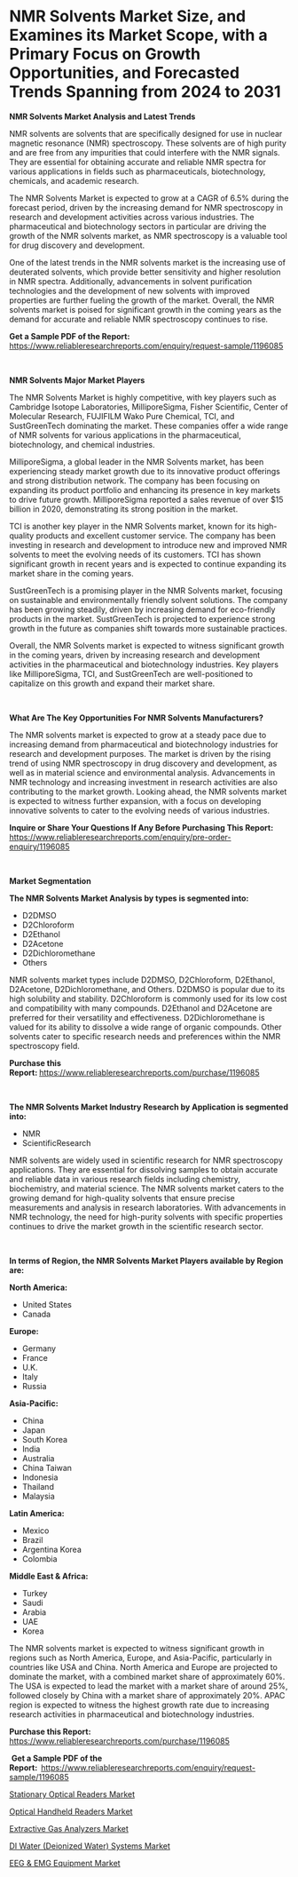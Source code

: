 <p><h1>NMR Solvents Market Size, and Examines its Market Scope, with a Primary Focus on Growth Opportunities, and Forecasted Trends Spanning from 2024 to 2031</h1></p><p><strong>NMR Solvents Market Analysis and Latest Trends</strong></p>
<p><p>NMR solvents are solvents that are specifically designed for use in nuclear magnetic resonance (NMR) spectroscopy. These solvents are of high purity and are free from any impurities that could interfere with the NMR signals. They are essential for obtaining accurate and reliable NMR spectra for various applications in fields such as pharmaceuticals, biotechnology, chemicals, and academic research.</p><p>The NMR Solvents Market is expected to grow at a CAGR of 6.5% during the forecast period, driven by the increasing demand for NMR spectroscopy in research and development activities across various industries. The pharmaceutical and biotechnology sectors in particular are driving the growth of the NMR solvents market, as NMR spectroscopy is a valuable tool for drug discovery and development.</p><p>One of the latest trends in the NMR solvents market is the increasing use of deuterated solvents, which provide better sensitivity and higher resolution in NMR spectra. Additionally, advancements in solvent purification technologies and the development of new solvents with improved properties are further fueling the growth of the market. Overall, the NMR solvents market is poised for significant growth in the coming years as the demand for accurate and reliable NMR spectroscopy continues to rise.</p></p>
<p><strong>Get a Sample PDF of the Report:&nbsp;</strong> <a href="https://www.reliableresearchreports.com/enquiry/request-sample/1196085">https://www.reliableresearchreports.com/enquiry/request-sample/1196085</a></p>
<p>&nbsp;</p>
<p><strong>NMR Solvents Major Market Players</strong></p>
<p><p>The NMR Solvents Market is highly competitive, with key players such as Cambridge Isotope Laboratories, MilliporeSigma, Fisher Scientific, Center of Molecular Research, FUJIFILM Wako Pure Chemical, TCI, and SustGreenTech dominating the market. These companies offer a wide range of NMR solvents for various applications in the pharmaceutical, biotechnology, and chemical industries.</p><p>MilliporeSigma, a global leader in the NMR Solvents market, has been experiencing steady market growth due to its innovative product offerings and strong distribution network. The company has been focusing on expanding its product portfolio and enhancing its presence in key markets to drive future growth. MilliporeSigma reported a sales revenue of over $15 billion in 2020, demonstrating its strong position in the market.</p><p>TCI is another key player in the NMR Solvents market, known for its high-quality products and excellent customer service. The company has been investing in research and development to introduce new and improved NMR solvents to meet the evolving needs of its customers. TCI has shown significant growth in recent years and is expected to continue expanding its market share in the coming years.</p><p>SustGreenTech is a promising player in the NMR Solvents market, focusing on sustainable and environmentally friendly solvent solutions. The company has been growing steadily, driven by increasing demand for eco-friendly products in the market. SustGreenTech is projected to experience strong growth in the future as companies shift towards more sustainable practices.</p><p>Overall, the NMR Solvents market is expected to witness significant growth in the coming years, driven by increasing research and development activities in the pharmaceutical and biotechnology industries. Key players like MilliporeSigma, TCI, and SustGreenTech are well-positioned to capitalize on this growth and expand their market share.</p></p>
<p>&nbsp;</p>
<p><strong>What Are The Key Opportunities For NMR Solvents Manufacturers?</strong></p>
<p><p>The NMR solvents market is expected to grow at a steady pace due to increasing demand from pharmaceutical and biotechnology industries for research and development purposes. The market is driven by the rising trend of using NMR spectroscopy in drug discovery and development, as well as in material science and environmental analysis. Advancements in NMR technology and increasing investment in research activities are also contributing to the market growth. Looking ahead, the NMR solvents market is expected to witness further expansion, with a focus on developing innovative solvents to cater to the evolving needs of various industries.</p></p>
<p><strong>Inquire or Share Your Questions If Any Before Purchasing This Report:</strong> <a href="https://www.reliableresearchreports.com/enquiry/pre-order-enquiry/1196085">https://www.reliableresearchreports.com/enquiry/pre-order-enquiry/1196085</a></p>
<p>&nbsp;</p>
<p><strong>Market Segmentation</strong></p>
<p><strong>The NMR Solvents Market Analysis by types is segmented into:</strong></p>
<p><ul><li>D2DMSO</li><li>D2Chloroform</li><li>D2Ethanol</li><li>D2Acetone</li><li>D2Dichloromethane</li><li>Others</li></ul></p>
<p><p>NMR solvents market types include D2DMSO, D2Chloroform, D2Ethanol, D2Acetone, D2Dichloromethane, and Others. D2DMSO is popular due to its high solubility and stability. D2Chloroform is commonly used for its low cost and compatibility with many compounds. D2Ethanol and D2Acetone are preferred for their versatility and effectiveness. D2Dichloromethane is valued for its ability to dissolve a wide range of organic compounds. Other solvents cater to specific research needs and preferences within the NMR spectroscopy field.</p></p>
<p><strong>Purchase this Report:&nbsp;</strong><a href="https://www.reliableresearchreports.com/purchase/1196085">https://www.reliableresearchreports.com/purchase/1196085</a></p>
<p>&nbsp;</p>
<p><strong>The NMR Solvents Market Industry Research by Application is segmented into:</strong></p>
<p><ul><li>NMR</li><li>ScientificResearch</li></ul></p>
<p><p>NMR solvents are widely used in scientific research for NMR spectroscopy applications. They are essential for dissolving samples to obtain accurate and reliable data in various research fields including chemistry, biochemistry, and material science. The NMR solvents market caters to the growing demand for high-quality solvents that ensure precise measurements and analysis in research laboratories. With advancements in NMR technology, the need for high-purity solvents with specific properties continues to drive the market growth in the scientific research sector.</p></p>
<p>&nbsp;</p>
<p><strong>In terms of Region, the NMR Solvents Market Players available by Region are:</strong></p>
<p>
    <p> <strong> North America: </strong>
        <ul>
            <li>United States</li>
            <li>Canada</li>
        </ul>
        </p> 
    <p> <strong> Europe: </strong>
        <ul>
            <li>Germany</li>
            <li>France</li>
            <li>U.K.</li>
            <li>Italy</li>
            <li>Russia</li>
        </ul>
        </p> 
    <p> <strong> Asia-Pacific: </strong>
        <ul>
            <li>China</li>
            <li>Japan</li>
            <li>South Korea</li>
            <li>India</li>
            <li>Australia</li>
            <li>China Taiwan</li>
            <li>Indonesia</li>
            <li>Thailand</li>
            <li>Malaysia</li>
        </ul>
        </p> 
    <p> <strong> Latin America: </strong>
        <ul>
            <li>Mexico</li>
            <li>Brazil</li>
            <li>Argentina Korea</li>
            <li>Colombia</li>
        </ul>
        </p> 
    <p> <strong> Middle East & Africa: </strong>
        <ul>
            <li>Turkey</li>
            <li>Saudi</li>
            <li>Arabia</li>
            <li>UAE</li>
            <li>Korea</li>
        </ul>
    </p>
    </p>
<p><p>The NMR solvents market is expected to witness significant growth in regions such as North America, Europe, and Asia-Pacific, particularly in countries like USA and China. North America and Europe are projected to dominate the market, with a combined market share of approximately 60%. The USA is expected to lead the market with a market share of around 25%, followed closely by China with a market share of approximately 20%. APAC region is expected to witness the highest growth rate due to increasing research activities in pharmaceutical and biotechnology industries.</p></p>
<p><strong>Purchase this Report: </strong><a href="https://www.reliableresearchreports.com/purchase/1196085">https://www.reliableresearchreports.com/purchase/1196085</a></p>
<p>&nbsp;<strong>Get a Sample PDF of the Report:&nbsp;&nbsp;</strong><a href="https://www.reliableresearchreports.com/enquiry/request-sample/1196085">https://www.reliableresearchreports.com/enquiry/request-sample/1196085</a></p>
<p><strong></strong></p>
<p><p><a href="https://medium.com/@abbieparker1942/stationary-optical-readers-market-exploring-market-share-market-trends-and-future-growth-e4e3ac72a191">Stationary Optical Readers Market</a></p><p><a href="https://medium.com/@abbieparker1942/optical-handheld-readers-market-analysis-its-cagr-market-segmentation-and-global-industry-7880f349c0eb">Optical Handheld Readers Market</a></p><p><a href="https://medium.com/@abbieparker1942/extractive-gas-analyzers-market-insights-into-market-cagr-market-trends-and-growth-strategies-3a549b740a09">Extractive Gas Analyzers Market</a></p><p><a href="https://medium.com/@abbieparker1942/analyzing-di-water-deionized-water-systems-market-global-industry-perspective-and-forecast-2024-92a4683555fa">DI Water (Deionized Water) Systems Market</a></p><p><a href="https://medium.com/@abbieparker1942/eeg-amp-emg-equipment-market-size-market-outlook-and-market-forecast-2024-to-2031-a3732d3b90f7">EEG & EMG Equipment Market</a></p></p>